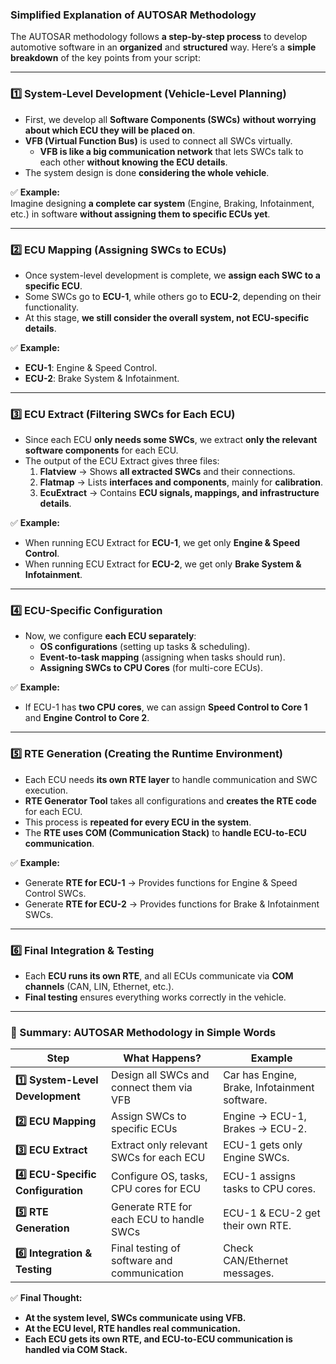 ### **Simplified Explanation of AUTOSAR Methodology**  

The AUTOSAR methodology follows **a step-by-step process** to develop automotive software in an **organized** and **structured** way. Here’s a **simple breakdown** of the key points from your script:

---

### **1️⃣ System-Level Development (Vehicle-Level Planning)**  
- First, we develop all **Software Components (SWCs)** **without worrying about which ECU they will be placed on**.  
- **VFB (Virtual Function Bus)** is used to connect all SWCs virtually.  
  - **VFB is like a big communication network** that lets SWCs talk to each other **without knowing the ECU details**.  
- The system design is done **considering the whole vehicle**.

✅ **Example:**  
Imagine designing **a complete car system** (Engine, Braking, Infotainment, etc.) in software **without assigning them to specific ECUs yet**.

---

### **2️⃣ ECU Mapping (Assigning SWCs to ECUs)**  
- Once system-level development is complete, we **assign each SWC to a specific ECU**.  
- Some SWCs go to **ECU-1**, while others go to **ECU-2**, depending on their functionality.  
- At this stage, **we still consider the overall system, not ECU-specific details**.

✅ **Example:**  
- **ECU-1**: Engine & Speed Control.  
- **ECU-2**: Brake System & Infotainment.  

---

### **3️⃣ ECU Extract (Filtering SWCs for Each ECU)**  
- Since each ECU **only needs some SWCs**, we extract **only the relevant software components** for each ECU.  
- The output of the ECU Extract gives three files:  
  1. **Flatview** → Shows **all extracted SWCs** and their connections.  
  2. **Flatmap** → Lists **interfaces and components**, mainly for **calibration**.  
  3. **EcuExtract** → Contains **ECU signals, mappings, and infrastructure details**.  

✅ **Example:**  
- When running ECU Extract for **ECU-1**, we get only **Engine & Speed Control**.  
- When running ECU Extract for **ECU-2**, we get only **Brake System & Infotainment**.  

---

### **4️⃣ ECU-Specific Configuration**  
- Now, we configure **each ECU separately**:  
  - **OS configurations** (setting up tasks & scheduling).  
  - **Event-to-task mapping** (assigning when tasks should run).  
  - **Assigning SWCs to CPU Cores** (for multi-core ECUs).  

✅ **Example:**  
- If ECU-1 has **two CPU cores**, we can assign **Speed Control to Core 1** and **Engine Control to Core 2**.  

---

### **5️⃣ RTE Generation (Creating the Runtime Environment)**  
- Each ECU needs **its own RTE layer** to handle communication and SWC execution.  
- **RTE Generator Tool** takes all configurations and **creates the RTE code** for each ECU.  
- This process is **repeated for every ECU in the system**.  
- The **RTE uses COM (Communication Stack)** to **handle ECU-to-ECU communication**.

✅ **Example:**  
- Generate **RTE for ECU-1** → Provides functions for Engine & Speed Control SWCs.  
- Generate **RTE for ECU-2** → Provides functions for Brake & Infotainment SWCs.  

---

### **6️⃣ Final Integration & Testing**  
- Each **ECU runs its own RTE**, and all ECUs communicate via **COM channels** (CAN, LIN, Ethernet, etc.).  
- **Final testing** ensures everything works correctly in the vehicle.

---

### **🔹 Summary: AUTOSAR Methodology in Simple Words**  

| **Step** | **What Happens?** | **Example** |
|----------|------------------|-------------|
| **1️⃣ System-Level Development** | Design all SWCs and connect them via VFB | Car has Engine, Brake, Infotainment software. |
| **2️⃣ ECU Mapping** | Assign SWCs to specific ECUs | Engine → ECU-1, Brakes → ECU-2. |
| **3️⃣ ECU Extract** | Extract only relevant SWCs for each ECU | ECU-1 gets only Engine SWCs. |
| **4️⃣ ECU-Specific Configuration** | Configure OS, tasks, CPU cores for ECU | ECU-1 assigns tasks to CPU cores. |
| **5️⃣ RTE Generation** | Generate RTE for each ECU to handle SWCs | ECU-1 & ECU-2 get their own RTE. |
| **6️⃣ Integration & Testing** | Final testing of software and communication | Check CAN/Ethernet messages. |

✅ **Final Thought:**  
- **At the system level, SWCs communicate using VFB.**  
- **At the ECU level, RTE handles real communication.**  
- **Each ECU gets its own RTE, and ECU-to-ECU communication is handled via COM Stack.**  

